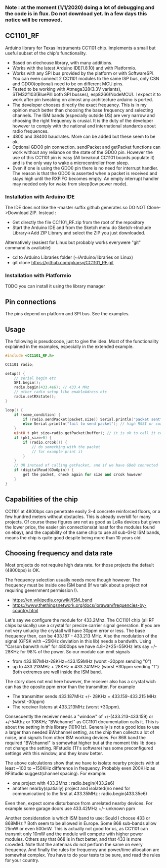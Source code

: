 ### Note : at the moment (1/1/2020) doing a lot of debugging and the code is in flux. Do not download yet. In a few days this notice will be removed.

## CC1101_RF
Arduino library for Texas Instruments CC1101 chip. Implements a small but useful subset of the chip's functionality.
* Based on elechouse library, with many additions.
* Works with the latest Arduino IDE(1.8.10) and with Platformio.
* Works with any SPI bus provided by the platform or with SoftwareSPI. You can even connect 2 CC1101 modules to the same ISP bus, only CSN and GDO0(optional) need to be on different MCU pins.
* Tested to be working with Atmega328(3.3V variants), STM32f103(BluePill both SPI busses), esp8266(NodeMCU). I expect it to work after pin tweaking on almost any architecture arduino is ported.
* The developer chooses directly the exact frequency. This is in my opinion much better than choosing the base frequency and selecting channels. The ISM bands (especially outside US) are very narrow and choosing the right frequency is crusial. It is the duty of the developer however to comply with the national and international standards about radio frequences.
* 4800 and 38400 baudrates. More can be added but these seem to be ok.
* Optional GDO0 pin connection. sendPacket and getPacket functions can work without any reliance on the state of the GDO0 pin. However the use of this CC1101 pin is easy (All breakout CC1101 boards populate it) and is the only way to wake a microcontroller from sleep.
* Even if one is using the GDO0 pin there is no need for interrupt handler. The reason is that the GDO0 is asserted when a packet is received and stays high until the RXFIFO becomes empty. An empty interrupt handler may needed only for wake from sleep(low power mode).

### Installation with Arduino IDE
The IDE does not like the -master suffix github generates so DO NOT Clone->Download ZIP. Instead :
* Get directly the file CC1101_RF.zip from the root of the repository
* Start the Arduino IDE and from the Sketch menu do Sketch->Include Library->Add ZIP Library and select the ZIP you just downloaded.

Alternatively (easiest for Linux but probably works everywere "git" command is available)
* cd to Arduino Libraries folder (~/Arduino/libraries on Linux)
* git clone https://github.com/pkarsy/CC1101_RF.git

### Installation with Platformio
TODO you can install it using the library manager

## Pin connections
The pins depend on platform and SPI bus. See the examples.

## Usage
The following is pseudocode, just to give the idea. Most of the functionality explained in the examples, especially in the extended example.

```cpp
#include <CC1101_RF.h>

CC1101 radio;

setup() {
    // serial begin etc
    SPI.begin();
    radio.begin(433.4e6); // 433.4 MHz
    // other radio setup like enableAdress etc
    radio.setRXstate();
}

loop() {
    if (some_condition) {
        if (radio.sendPacket(packet,size)) Serial.println("packet sent");
        else Serial.println("fail to send packet"); // high RSSI or currently receiving a packet
    }
    uint8_t pkt_size=radio.getPacket(buffer); // it is ok to call it continiously.
    if (pkt_size>0) {
        if (radio.crcok()) {
            // do something with the packet
            // for example print it
        }
    }
    // OR instead of calling getPacket, and if we have GDo0 connected
    if (digitalRead(GDo0pin)) {
        get the packet, check again for size and crcok however
    }
}
```

## Capabilities of the chip
CC1101 at 4800bps can penetrate easily 3-4 concrete reinforced floors, or a few hundred meters without obstacles. This is already overkill for many projects. Of course these figures are not as good as LoRa devices but given the lower price, the easier pin connections(at least for the modules found on ebay), and the capability of the same chip to use all sub-GHz ISM bands, means the chip is quite good despite being more than 10 years old.

## Choosing frequency and data rate
Most projects do not require high data rate. for those projects the default (4800bps) is OK.

The frequency selection usually needs more though however. The frequency must be inside one ISM band (If we talk about a project not requiring gevernment permission !).

* https://en.wikipedia.org/wiki/ISM_band
* https://www.thethingsnetwork.org/docs/lorawan/frequencies-by-country.html

Let's say we configure the module for 433.2Mhz. The CC1101 chip (all RF chips basically) use a crystal for precize carrier signal generation. If you are not very unlucky the crystall will have 30ppm error or less. The base frequency then, can be 433.187 - 433.213 MHz. Also the modulation of the signal (GFSK with ~25KHz deviation in this lib) needs a bandwith. Using "Carson banwith rule" for 4800bps we have 4.8+2*25=55KHz lets say +/- 28KHz for 98% of the power. So our module can emit signals
* from 433.187MHz-28KHz=433.159MHz (worst -30ppm sending "0")
* up to 433.213MHz + 28KHz = 433.241MHz (worst +30ppm sending "1")
Both extremes are well inside the ISM band.

The story does not end here however, the receiver also has a crystal wich can has the oposite ppm error than the transmitter. For example
* The transmitter sends 433.187MHz +/- 28KHz = 433.159-433.215 MHz (worst -30ppm)
* The receiver listens at 433.213MHz (worst +30ppm).

Consecuently the receiver needs a "window" of +/-(433.213-433.159) or +/-54Khz or 108KHz "BWchannel" as CC1101 documentation calls it. This is about the setting in this library (101KHz). Generally is not a good idea to use a larger than needed BWchannel setting, as the chip then collects a lot of noise, and signals from other ISM working devices. For 868 band the required "BWchannel" is somewhat higher but at the moment this lib does not change the setting. RFstudio (TI's software) has some preconfigured settings with this window, and they know better.

The above calculations show that we have to isolate nearby projects with at least ~100 to ~150KHz difference in frequency. Probably even 200KHz as RFStudio suggest(channel spacing). For example:
* one project with 433.2Mhz : radio.begin(433.2e6)
* another nearby(spatially) project and isolated(no need for communication) to the first at 433.35MHz : radio.begin(433.35e6)

Even then, expect some disturbance from unrelated nearby devices. For example some garage doors use 433.42MHz +/- unknown ppm

Another consideration is which ISM band to use: Sould I choose 433 or 868MHz ? Both seem to be allowed in Europe. Some 868 sub-bands allow 25mW or even 500mW. This is actually not good for us, as CC1101 can transmit only 10mW and the module will compete with higher power modules. Others say that 868 is in fact better, and that 433 is more crowded. Note that the antennas do not perform the same on every frequency. And finally the rules for frequency and power/time allocation are somewhat complex. You have to do your tests to be sure, and read the rules for your country.
